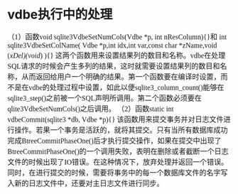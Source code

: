 # vdbe执行中的处理
<font face="微软雅黑" size="3px">

（1）函数void sqlite3VdbeSetNumCols(Vdbe *p, int nResColumn){}和
int sqlite3VdbeSetColName( Vdbe *p,int idx,int var,const char *zName,void (*xDel)(void*) ){}
这两个函数用来设置结果列的数目和名称。vdbe在处理SQL请求的时候会产生多列的结果，这时就需要设置结果列的数目和名称，从而返回给用户一个明确的结果。第一个函数要在编译时设置，而不是在vdbe的处理过程中设置，如此以便sqlite3_column_count()能够在sqlite3_step()之前被一个SQL声明所调用。第二个函数必须要在qlite3VdbeSetNumCols()之后调用。
（2）函数static int vdbeCommit(sqlite3 *db, Vdbe *p){}
该函数用来提交事务并对日志文件进行操作。若果一个事务是活跃的，就将其提交。只有当所有数据库成功完成BtreeCommitPhaseOne()后才执行提交操作，如果在提交中出现了BtreeCommitPhaseOne()的一个调用失败，表明在删除或者截断一个日志文件的时候出现了IO错误。在这种情况下，放弃处理并返回一个错误。同时，在进行提交的时候，需要将事务中的每一个数据库文件的名字写入新的日志文件中，还要对主日志文件进行同步。
